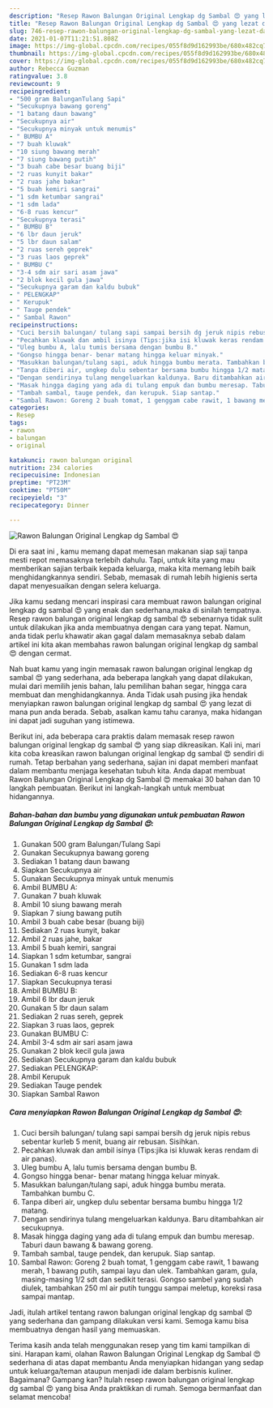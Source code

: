```yaml
---
description: "Resep Rawon Balungan Original Lengkap dg Sambal 😍 yang lezat dan Mudah Dibuat"
title: "Resep Rawon Balungan Original Lengkap dg Sambal 😍 yang lezat dan Mudah Dibuat"
slug: 746-resep-rawon-balungan-original-lengkap-dg-sambal-yang-lezat-dan-mudah-dibuat
date: 2021-01-07T11:21:51.808Z
image: https://img-global.cpcdn.com/recipes/055f8d9d162993be/680x482cq70/rawon-balungan-original-lengkap-dg-sambal-😍-foto-resep-utama.jpg
thumbnail: https://img-global.cpcdn.com/recipes/055f8d9d162993be/680x482cq70/rawon-balungan-original-lengkap-dg-sambal-😍-foto-resep-utama.jpg
cover: https://img-global.cpcdn.com/recipes/055f8d9d162993be/680x482cq70/rawon-balungan-original-lengkap-dg-sambal-😍-foto-resep-utama.jpg
author: Rebecca Guzman
ratingvalue: 3.8
reviewcount: 9
recipeingredient:
- "500 gram BalunganTulang Sapi"
- "Secukupnya bawang goreng"
- "1 batang daun bawang"
- "Secukupnya air"
- "Secukupnya minyak untuk menumis"
- " BUMBU A"
- "7 buah kluwak"
- "10 siung bawang merah"
- "7 siung bawang putih"
- "3 buah cabe besar buang biji"
- "2 ruas kunyit bakar"
- "2 ruas jahe bakar"
- "5 buah kemiri sangrai"
- "1 sdm ketumbar sangrai"
- "1 sdm lada"
- "6-8 ruas kencur"
- "Secukupnya terasi"
- " BUMBU B"
- "6 lbr daun jeruk"
- "5 lbr daun salam"
- "2 ruas sereh geprek"
- "3 ruas laos geprek"
- " BUMBU C"
- "3-4 sdm air sari asam jawa"
- "2 blok kecil gula jawa"
- "Secukupnya garam dan kaldu bubuk"
- " PELENGKAP"
- " Kerupuk"
- " Tauge pendek"
- " Sambal Rawon"
recipeinstructions:
- "Cuci bersih balungan/ tulang sapi sampai bersih dg jeruk nipis rebus sebentar kurleb 5 menit, buang air rebusan. Sisihkan."
- "Pecahkan kluwak dan ambil isinya (Tips:jika isi kluwak keras rendam di air panas)."
- "Uleg bumbu A, lalu tumis bersama dengan bumbu B."
- "Gongso hingga benar- benar matang hingga keluar minyak."
- "Masukkan balungan/tulang sapi, aduk hingga bumbu merata. Tambahkan bumbu C."
- "Tanpa diberi air, ungkep dulu sebentar bersama bumbu hingga 1/2 matang."
- "Dengan sendirinya tulang mengeluarkan kaldunya. Baru ditambahkan air secukupnya."
- "Masak hingga daging yang ada di tulang empuk dan bumbu meresap. Taburi daun bawang &amp; bawang goreng."
- "Tambah sambal, tauge pendek, dan kerupuk. Siap santap."
- "Sambal Rawon: Goreng 2 buah tomat, 1 genggam cabe rawit, 1 bawang merah, 1 bawang putih, sampai layu dan ulek. Tambahkan garam, gula, masing-masing 1/2 sdt dan sedikit terasi. Gongso sambel yang sudah diulek, tambahkan 250 ml air putih tunggu sampai meletup, koreksi rasa sampai mantap."
categories:
- Resep
tags:
- rawon
- balungan
- original

katakunci: rawon balungan original 
nutrition: 234 calories
recipecuisine: Indonesian
preptime: "PT23M"
cooktime: "PT50M"
recipeyield: "3"
recipecategory: Dinner

---
```



![Rawon Balungan Original Lengkap dg Sambal 😍](https://img-global.cpcdn.com/recipes/055f8d9d162993be/680x482cq70/rawon-balungan-original-lengkap-dg-sambal-😍-foto-resep-utama.jpg)

Di era  saat ini , kamu memang dapat memesan makanan siap saji tanpa mesti repot memasaknya terlebih dahulu. Tapi, untuk kita yang mau memberikan sajian terbaik kepada keluarga, maka kita memang lebih baik menghidangkannya sendiri. Sebab, memasak di rumah lebih higienis serta dapat menyesuaikan dengan selera keluarga.

Jika kamu sedang mencari inspirasi cara membuat rawon balungan original lengkap dg sambal 😍 yang enak dan sederhana,maka di sinilah tempatnya. Resep rawon balungan original lengkap dg sambal 😍  sebenarnya tidak sulit untuk dilakukan jika anda membuatnya dengan cara yang tepat. Namun, anda tidak perlu khawatir akan gagal dalam memasaknya 
sebab dalam artikel ini kita akan membahas rawon balungan original lengkap dg sambal 😍 dengan cermat.  



Nah buat kamu yang ingin memasak rawon balungan original lengkap dg sambal 😍 yang sederhana, ada beberapa langkah yang dapat dilakukan, mulai dari memilih jenis bahan, lalu pemilihan bahan segar, hingga cara membuat dan menghidangkannya. Anda Tidak usah pusing jika hendak menyiapkan rawon balungan original lengkap dg sambal 😍 yang lezat di mana pun anda berada. Sebab, asalkan kamu  tahu caranya, maka hidangan ini dapat jadi suguhan yang istimewa.

Berikut ini, ada beberapa cara praktis  dalam memasak resep rawon balungan original lengkap dg sambal 😍 yang siap dikreasikan. Kali ini, mari kita coba kreasikan rawon balungan original lengkap dg sambal 😍 sendiri di rumah. Tetap berbahan yang sederhana, sajian ini dapat memberi manfaat dalam membantu menjaga kesehatan tubuh kita. Anda dapat membuat Rawon Balungan Original Lengkap dg Sambal 😍 memakai 30 bahan dan 10 langkah pembuatan. Berikut ini langkah-langkah untuk membuat hidangannya.

<!--inarticleads1-->

##### Bahan-bahan dan bumbu yang digunakan untuk pembuatan Rawon Balungan Original Lengkap dg Sambal 😍:

1. Gunakan 500 gram Balungan/Tulang Sapi
1. Gunakan Secukupnya bawang goreng
1. Sediakan 1 batang daun bawang
1. Siapkan Secukupnya air
1. Gunakan Secukupnya minyak untuk menumis
1. Ambil  BUMBU A:
1. Gunakan 7 buah kluwak
1. Ambil 10 siung bawang merah
1. Siapkan 7 siung bawang putih
1. Ambil 3 buah cabe besar (buang biji)
1. Sediakan 2 ruas kunyit, bakar
1. Ambil 2 ruas jahe, bakar
1. Ambil 5 buah kemiri, sangrai
1. Siapkan 1 sdm ketumbar, sangrai
1. Gunakan 1 sdm lada
1. Sediakan 6-8 ruas kencur
1. Siapkan Secukupnya terasi
1. Ambil  BUMBU B:
1. Ambil 6 lbr daun jeruk
1. Gunakan 5 lbr daun salam
1. Sediakan 2 ruas sereh, geprek
1. Siapkan 3 ruas laos, geprek
1. Gunakan  BUMBU C:
1. Ambil 3-4 sdm air sari asam jawa
1. Gunakan 2 blok kecil gula jawa
1. Sediakan Secukupnya garam dan kaldu bubuk
1. Sediakan  PELENGKAP:
1. Ambil  Kerupuk
1. Sediakan  Tauge pendek
1. Siapkan  Sambal Rawon




<!--inarticleads2-->

##### Cara menyiapkan Rawon Balungan Original Lengkap dg Sambal 😍:

1. Cuci bersih balungan/ tulang sapi sampai bersih dg jeruk nipis rebus sebentar kurleb 5 menit, buang air rebusan. Sisihkan.
1. Pecahkan kluwak dan ambil isinya (Tips:jika isi kluwak keras rendam di air panas).
1. Uleg bumbu A, lalu tumis bersama dengan bumbu B.
1. Gongso hingga benar- benar matang hingga keluar minyak.
1. Masukkan balungan/tulang sapi, aduk hingga bumbu merata. Tambahkan bumbu C.
1. Tanpa diberi air, ungkep dulu sebentar bersama bumbu hingga 1/2 matang.
1. Dengan sendirinya tulang mengeluarkan kaldunya. Baru ditambahkan air secukupnya.
1. Masak hingga daging yang ada di tulang empuk dan bumbu meresap. Taburi daun bawang &amp; bawang goreng.
1. Tambah sambal, tauge pendek, dan kerupuk. Siap santap.
1. Sambal Rawon: Goreng 2 buah tomat, 1 genggam cabe rawit, 1 bawang merah, 1 bawang putih, sampai layu dan ulek. Tambahkan garam, gula, masing-masing 1/2 sdt dan sedikit terasi. Gongso sambel yang sudah diulek, tambahkan 250 ml air putih tunggu sampai meletup, koreksi rasa sampai mantap.




Jadi, itulah artikel tentang  rawon balungan original lengkap dg sambal 😍  yang sederhana dan gampang dilakukan versi kami. Semoga kamu bisa membuatnya dengan hasil yang memuaskan. 

Terima kasih anda telah menggunakan resep yang tim kami tampilkan di sini. Harapan kami, olahan  Rawon Balungan Original Lengkap dg Sambal 😍 sederhana di atas dapat membantu Anda menyiapkan hidangan yang sedap untuk keluarga/teman ataupun menjadi ide dalam berbisnis kuliner. Bagaimana? Gampang kan? Itulah resep rawon balungan original lengkap dg sambal 😍 yang bisa Anda praktikkan di rumah. Semoga bermanfaat dan selamat mencoba!

